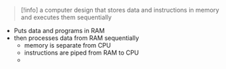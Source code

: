 > [!info]
> a computer design that stores data and instructions in memory and executes them sequentially

- Puts data and programs in RAM
- then processes data from RAM sequentially
	- memory is separate from CPU
	- instructions are piped from RAM to CPU
	- 